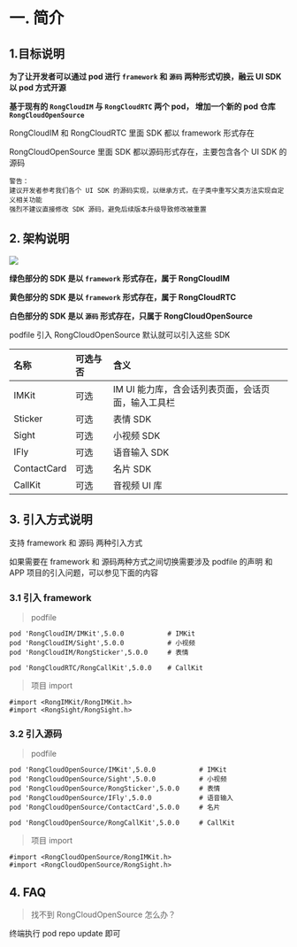 # 一. 简介

## 1.目标说明

**为了让开发者可以通过 pod 进行 `framework` 和 `源码` 两种形式切换，融云 UI SDK 以 pod 方式开源**

**基于现有的 `RongCloudIM` 与 `RongCloudRTC` 两个 pod， 增加一个新的 pod 仓库 `RongCloudOpenSource`**

RongCloudIM 和 RongCloudRTC 里面 SDK 都以 framework 形式存在

RongCloudOpenSource 里面 SDK 都以源码形式存在，主要包含各个 UI SDK 的源码


```
警告：
建议开发者参考我们各个 UI SDK 的源码实现，以继承方式，在子类中重写父类方法实现自定义相关功能
强烈不建议直接修改 SDK 源码，避免后续版本升级导致修改被重置
```

## 2. 架构说明

![](https://rongcloud-image.cn.ronghub.com/image_jpeg__RC-2021-03-01_9330_1614584928194.jpg?e=1630136930&token=CddrKW5AbOMQaDRwc3ReDNvo3-sL_SO1fSUBKV3H:Y7Zv3fMKTmb5_YOYq3TWS-_7ntE=)

**绿色部分的 SDK 是以 `framework` 形式存在，属于 RongCloudIM**

**黄色部分的 SDK 是以 `framework` 形式存在，属于 RongCloudRTC**

**白色部分的 SDK 是以 `源码` 形式存在，只属于 RongCloudOpenSource**


podfile 引入 RongCloudOpenSource 默认就可以引入这些 SDK

名称| 可选与否|含义
:---|:---|:---
IMKit|可选|IM UI 能力库，含会话列表页面，会话页面，输入工具栏
Sticker|可选|表情 SDK
Sight|可选|小视频 SDK
IFly|可选|语音输入 SDK
ContactCard|可选|名片 SDK
CallKit|可选|音视频 UI 库

## 3. 引入方式说明

支持 framework 和 源码 两种引入方式

如果需要在 framework 和 源码两种方式之间切换需要涉及 podfile 的声明 和 APP 项目的引入问题，可以参见下面的内容

### 3.1 引入 framework

> podfile

```
pod 'RongCloudIM/IMKit',5.0.0           # IMKit
pod 'RongCloudIM/Sight',5.0.0           # 小视频
pod 'RongCloudIM/RongSticker',5.0.0     # 表情

pod 'RongCloudRTC/RongCallKit',5.0.0    # CallKit
```

> 项目 import

```
#import <RongIMKit/RongIMKit.h>
#import <RongSight/RongSight.h>
```

### 3.2 引入源码

> podfile

```
pod 'RongCloudOpenSource/IMKit',5.0.0           # IMKit
pod 'RongCloudOpenSource/Sight',5.0.0           # 小视频
pod 'RongCloudOpenSource/RongSticker',5.0.0     # 表情
pod 'RongCloudOpenSource/IFly',5.0.0            # 语音输入
pod 'RongCloudOpenSource/ContactCard',5.0.0     # 名片

pod 'RongCloudOpenSource/RongCallKit',5.0.0     # CallKit
```

> 项目 import

```
#import <RongCloudOpenSource/RongIMKit.h>
#import <RongCloudOpenSource/RongSight.h>
```

## 4. FAQ

> 找不到 RongCloudOpenSource 怎么办？

终端执行 pod repo update 即可